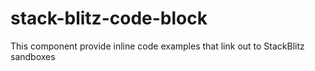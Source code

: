 # stack-blitz-code-block

This component provide inline code examples that link out to StackBlitz sandboxes
